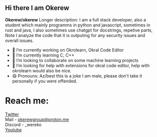 ## Hi there I am Okerew

**Okerew/okerew**
Longer description:
I am a full stack developer, also a student which mainly programms in python and javascript, sometimes in rust and java, I also sometimes use chatgpt for docstrings, repetive parts,
<br>
Note I analyze the code that it is outputing for any security issues and overall issues.
-  🔭 I’m currently working on Okrolearn, Okral Code Editor
- 🌱 I’m currently learning C, C++
- 👯 I’m looking to collaborate on some machine learning projects
- 🤔 I’m looking for help with extensions for okral code editor, help with okrolearn would also be nice.
- 😄 Pronouns: Az/best this is a joke I am male, please don't take it personally if you were offended.

# Reach me:
<a href="https://x.com/OkerewWar">Twitter</a>
<br>
Mail - okerewgroup@proton.me
<br>
Discord - _wereko
<br>
<a href="https://yt3.ggpht.com/LwiO5e5u-6oULiQO9SklMB4XyIcj1COZ05O0TqTm4j03d-sLBCUXGnB3JbjtUUhb3jaZY3_XnjE=s160-c-k-c0x00ffffff-no-rj">Youtube</a>
